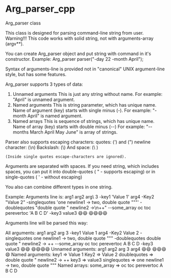 # Arg_parser_cpp

Arg_parser class

This class is designed for parsing command-line string from user.
Warning!!! This code works with solid string, not with arguments-array (argv**).

You can create Arg_parser object and put string with command in it's constructor.
Example:
Arg_parser parser("-day 22 -month April");

Syntax of arguments-line is provided not in "canonical" UNIX argument-line style, but has some features.

Arg_parser supports 3 types of data:
1) Unnamed arguments
    This is just any string without name.
    For example: "April" is unnamed argument.
2) Named arguments
    This is string parameter, which has unique name.
    Name of argument (key) starts with single minus (-).
    For example: "-month April" is named argument.
3) Named arrays
    This is sequence of strings, which has unique name.
    Name of array (key) starts with double minus (--)
    For example: "--months March April May June" is array of strings.


Parser also supports escaping characters:
    quotes: (\') and (\")
    newline character: (\n)
    Backslash: (\\)
    And space: (\ )
    
    (Inside single quotes escape-characters are ignored).

Arguments are separated with spaces.
If you need string, which includes spaces, you can put
it into double-quotes ( " - supports escaping)
or in single-quotes ( ' - without escaping)

You also can combine different types in one string.

Example:
    Arguments line is:
    arg1 arg2 arg\ 3   -key1 'Value 1' arg4 -Key2 "Value 2" -singlequotes 'one newline1 ->
    two, double quote """' -doublequotes "double quote \" newline2 ->\n++" --some_array oc 
    toc perevertoc 'A B C D' -key3 value3 😄😄 😄😄😄😄

  
  Arguments line will be parsed this way:
  
  All arguments:
        arg1
        arg2
        arg 3
        -key1
        Value 1
        arg4
        -Key2
        Value 2
        -singlequotes
        one newline1 ->
      two, double quote """
        -doublequotes
        double quote " newline2 ->
      ++
        --some_array
        oc
        toc
        perevertoc
        A B C D
        -key3
        value3
        😄😄
        😄😄😄😄
  Unnamed arguments:
        arg1
        arg2
        arg 3
        arg4
        😄😄
        😄😄😄😄
  Named arguments:
        key1 => Value 1
        Key2 => Value 2
        doublequotes => double quote " newline2 ->
      ++
        key3 => value3
        singlequotes => one newline1 ->
      two, double quote """
  Named arrays:
        some_array => 
                oc
                toc
                perevertoc
                A B C D
